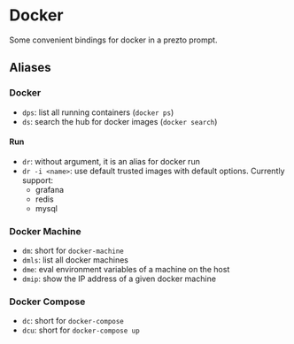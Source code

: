 # Docker

Some convenient bindings for docker in a prezto prompt.

## Aliases

### Docker

* `dps`: list all running containers (`docker ps`)
* `ds`: search the hub for docker images (`docker search`)

#### Run

* `dr`: without argument, it is an alias for docker run
* `dr -i <name>`: use default trusted images with default options. Currently support:
    * grafana
    * redis
    * mysql

### Docker Machine

* `dm`: short for `docker-machine`
* `dmls`: list all docker machines
* `dme`: eval environment variables of a machine on the host
* `dmip`: show the IP address of a given docker machine

### Docker Compose

* `dc`: short for `docker-compose`
* `dcu`: short for `docker-compose up`




